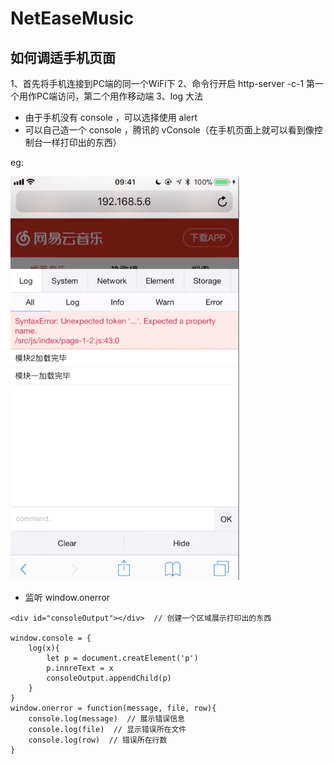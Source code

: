 # NetEaseMusic
## 如何调适手机页面
1、首先将手机连接到PC端的同一个WiFi下
2、命令行开启 http-server -c-1 第一个用作PC端访问，第二个用作移动端
3、log 大法
- 由于手机没有 console ，可以选择使用 alert
- 可以自己造一个 console ，腾讯的 vConsole（在手机页面上就可以看到像控制台一样打印出的东西）

eg:

![alt text](vConsole.png)
- 监听 window.onerror 
```
<div id="consoleOutput"></div>  // 创建一个区域展示打印出的东西

window.console = {
    log(x){
        let p = document.creatElement('p')
        p.innreText = x
        consoleOutput.appendChild(p)
    }
}
window.onerror = function(message, file, row){
    console.log(message)  // 展示错误信息
    console.log(file)  // 显示错误所在文件
    console.log(row)  // 错误所在行数
}
```